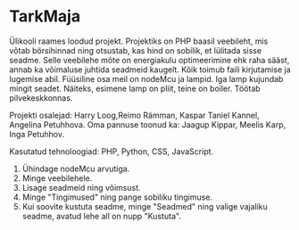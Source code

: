 # TarkMaja
Ülikooli raames loodud projekt. Projektiks on PHP baasil veebileht, mis võtab börsihinnad ning otsustab, kas hind on sobilik, et lülitada sisse seadme. Selle veebilehe mõte on energiakulu optimeerimine ehk raha sääst, annab ka võimaluse juhtida seadmeid kaugelt. Kõik toimub faili kirjutamise ja lugemise abil. Füüsiline osa meil on nodeMcu ja lampid. Iga lamp kujundab mingit seadet. Näiteks, esimene lamp on pliit, teine on boiler. Töötab pilvekeskkonnas. 

Projekti osalejad: Harry Loog,Reimo Rämman, Kaspar Taniel Kannel, Angelina Petuhhova.
Oma pannuse toonud ka: Jaagup Kippar, Meelis Karp, Inga Petuhhov.

Kasutatud tehnoloogiad: PHP, Python, CSS, JavaScript.

1. Ühindage nodeMcu arvutiga.
2. Minge veebilehele.
3. Lisage seadmeid ning võimsust.
4. Minge "Tingimused" ning pange sobiliku tingimuse. 
5. Kui soovite kustuta seadme, minge "Seadmed" ning valige vajaliku seadme, avatud lehe all on nupp "Kustuta".
